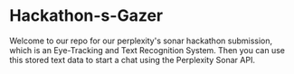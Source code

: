 # Hackathon-s-Gazer
Welcome to our repo for our perplexity's sonar hackathon submission, which is an  Eye-Tracking and Text Recognition System. Then you can use this stored text data to start a chat using the Perplexity Sonar API.
